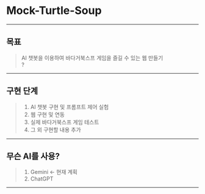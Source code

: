 # Mock-Turtle-Soup

------------------

## 목표
> AI 챗봇을 이용하여 바다거북스프 게임을 즐길 수 있는 웹 만들기  
> ?

------------------

## 구현 단계
> 1. AI 챗봇 구현 및 프롬프트 제어 실험
> 2. 웹 구현 및 연동
> 3. 실제 바다거북스프 게임 테스트  
> 4. 그 외 구현할 내용 추가

------------------

## 무슨 AI를 사용?
> 1. Gemini <- 현재 계획
> 2. ChatGPT

------------------

